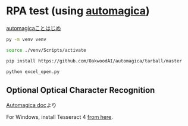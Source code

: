 # RPA test (using [automagica](https://automagica.readthedocs.io/))


[automagicaことはじめ](https://qiita.com/eriho/items/9f9d887f380b64beaee7)

```bash
py -m venv venv

source ./venv/Scripts/activate

pip install https://github.com/OakwoodAI/automagica/tarball/master
```

```bash
python excel_open.py
```


## Optional Optical Character Recognition
[Automagica doc](https://automagica.readthedocs.io/#getting-started)より

For Windows, install Tesseract 4 [from here](http://digi.bib.uni-mannheim.de/tesseract/tesseract-ocr-setup-4.00.00dev.exe).